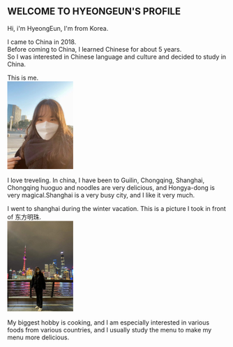 ## WELCOME TO HYEONGEUN'S PROFILE

Hi, i'm HyeongEun, I'm from Korea.   

I came to China in 2018.    
Before coming to China, I learned Chinese for about 5 years.    
So I was interested in Chinese language and culture and decided to study in China.   


This is me.   
<img src="assets/me_2021.jpg" alt="me_2021" width="30%" />   

I love treveling. In china, I have been to Guilin, Chongqing, Shanghai, Chongqing huoguo and noodles are very delicious, and Hongya-dong is very magical.Shanghai is a very busy city, and I like it very much.   

I went to shanghai during the winter vacation. This is a picture I took in front of 东方明珠.      
<img src="assets/shanghai_2022.jpg" alt="shanghai_2022" width="30%" />   

My biggest hobby is cooking, and I am especially interested in various foods from various countries, and I usually study the menu to make my menu more delicious.   

<!--

**Here are some ideas to get you started:**

🙋‍♀️ A short introduction - what is your organization all about?
🌈 Contribution guidelines - how can the community get involved?
👩‍💻 Useful resources - where can the community find your docs? Is there anything else the community should know?
🍿 Fun facts - what does your team eat for breakfast?
🧙 Remember, you can do mighty things with the power of [Markdown](https://docs.github.com/github/writing-on-github/getting-started-with-writing-and-formatting-on-github/basic-writing-and-formatting-syntax)
-->
